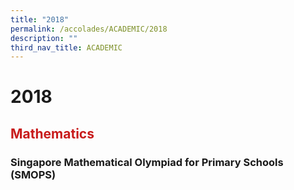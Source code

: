 ```yaml
---
title: "2018"
permalink: /accolades/ACADEMIC/2018
description: ""
third_nav_title: ACADEMIC
---
```

# 2018

## <span style = "color: #c81b1b"> <b>Mathematics</b> </span>

### Singapore Mathematical Olympiad for Primary Schools (SMOPS)

